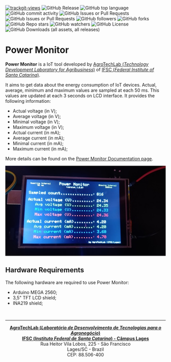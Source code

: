 <a href="https://trackgit.com"><img src="https://us-central1-trackgit-analytics.cloudfunctions.net/token/ping/m5is0jechuwndszswcnm" alt="trackgit-views" /></a>
![GitHub Release](https://img.shields.io/github/v/release/agrotechlab-ifsc/power_monitor)
![GitHub top language](https://img.shields.io/github/languages/top/agrotechlab-ifsc/power_monitor)
![GitHub commit activity](https://img.shields.io/github/commit-activity/t/agrotechlab-ifsc/power_monitor)
![GitHub Issues or Pull Requests](https://img.shields.io/github/issues/agrotechlab-ifsc/power_monitor)
![GitHub Issues or Pull Requests](https://img.shields.io/github/issues-pr/agrotechlab-ifsc/power_monitor)
![GitHub followers](https://img.shields.io/github/followers/agrotechlab-ifsc)
![GitHub forks](https://img.shields.io/github/forks/agrotechlab-ifsc/power_monitor)
![GitHub Repo stars](https://img.shields.io/github/stars/agrotechlab-ifsc/power_monitor)
![GitHub watchers](https://img.shields.io/github/watchers/agrotechlab-ifsc/power_monitor)
![GitHub License](https://img.shields.io/github/license/agrotechlab-ifsc/power_monitor)
![GitHub Downloads (all assets, all releases)](https://img.shields.io/github/downloads/agrotechlab-ifsc/power_monitor/total)

# Power Monitor 

**Power Monitor** is a IoT tool developed by <a href="https://agrotechlab.lages.ifsc.edu.br">AgroTechLab (*Technology Development 
Laboratory for Agribusiness*)</a> of <a href="https://www.ifsc.edu.br">IFSC (*Federal Institute of Santa Catarina*)</a>.

It aims to get data about the energy consumption of IoT devices. Actual, average, minimum and maximum values are sampled at each 50 ms.
This values are updated at each 3 seconds on LCD interface. It provides the following information:
* Actual voltage (in V);
* Average voltage (in V);
* Minimal voltage (in V);
* Maximum voltage (in V);
* Actual current (in mA);
* Average current (in mA);
* Minimal current (in mA);
* Maximum current (in mA);

More details can be found on the <a href="https://agrotechlab-ifsc.github.io/power_monitor">Power Monitor Documentation page</a>.

![Power Monitor display](./docs/figs/powermonitor_display.jpg "Power Monitor display")

## Hardware Requirements

The following hardware are required to use Power Monitor:
* Arduino MEGA 2560;
* 3,5" TFT LCD shield;
* INA219 shield;


<br><hr><p style="text-align: center;"><b><a href="https://agrotechlab.lages.ifsc.edu.br/">AgroTechLab (<i>Laboratório de Desenvolvimento de Tecnologias para o Agronegócio</i>)</a></b><br>
<b><a href="https://ifsc.edu.br/web/campus-lages">IFSC (<i>Instituto Federal de Santa Catarina</i>) - Câmpus Lages</a></b><br>
Rua Heitor Vila Lobos, 225 - São Francisco<br>
Lages/SC - Brazil<br>
CEP: 88.506-400</p>
